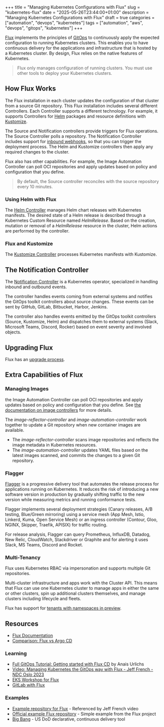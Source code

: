+++
title = "Managing Kubernetes Configurations with Flux"
slug = "kubernetes-flux"
date = "2025-05-26T23:44:00+01:00"
description = "Managing Kubernetes Configurations with Flux"
draft = true
categories = ["automation", "devops", "kubernetes"]
tags = ["automation", "aws", "devops", "gitops", "kubernetes"]
+++

[Flux](https://fluxcd.io/flux/) implements the principles of [GitOps](https://www.gitops.tech/) to continuously apply the expected configuration to running Kubernetes clusters. This enables you to have continuous delivery for the applications and infrastructure that is hosted by a Kubernetes cluster. By design, Flux relies on the native features of Kubernetes.

> Flux only manages configuration of running clusters. You must use other tools to deploy your Kubernetes clusters.

## How Flux Works

The Flux installation in each cluster updates the configuration of that cluster from a source Git repository. This Flux installation includes several different Controllers. Each Controller supports a different technology. For example, it supports Controllers for [Helm](https://helm.sh) packages and resource definitions with [Kustomize](https://kustomize.io/).

The Source and Notification controllers provide triggers for Flux operations. The Source Controller polls a repository. The Notification Controller includes support for [inbound webhooks](https://fluxcd.io/flux/guides/webhook-receivers/), so that you can trigger the deployment process. The Helm and Kustomize controllers then apply any required changes to the cluster.

Flux also has other capabilities. For example, the Image Automation Controller can poll OCI repositories and apply updates based on policy and configuration that you define.

> By default, the Source controller reconciles with the source repository every 10 minutes.

### Using Helm with Flux

The [Helm Controller](https://fluxcd.io/flux/components/helm/) manages Helm chart releases with Kubernetes manifests. The desired state of a Helm release is described through a Kubernetes Custom Resource named _HelmRelease_. Based on the creation, mutation or removal of a _HelmRelease_ resource in the cluster, Helm actions are performed by the controller.

### Flux and Kustomize

The [Kustomize Controller](https://fluxcd.io/flux/components/kustomize/) processes Kubernetes manifests with Kustomize.

## The Notification Controller

The [Notification Controller](https://fluxcd.io/flux/components/notification/) is a Kubernetes operator, specialized in handling inbound and outbound events.

The controller handles events coming from external systems and notifies the GitOps toolkit controllers about source changes. These events can be sent by GitHub, GitLab, Bitbucket, Harbor, Jenkins.

The controller also handles events emitted by the GitOps toolkit controllers (Source, Kustomize, Helm) and dispatches them to external systems (Slack, Microsoft Teams, Discord, Rocker) based on event severity and involved objects.

## Upgrading Flux

Flux has an [upgrade process](https://fluxcd.io/flux/installation/upgrade/).

## Extra Capabilities of Flux

### Managing Images

the Image Automation Controller can poll OCI repositories and apply updates based on policy and configuration that you define. See [the documentation on image controllers](https://fluxcd.io/flux/components/image/) for more details.

The _image-reflector-controller_ and _image-automation-controller_ work together to update a Git repository when new container images are available.

- The _image-reflector-controller_ scans image repositories and reflects the image metadata in Kubernetes resources.
- The _image-automation-controller_ updates YAML files based on the latest images scanned, and commits the changes to a given Git repository.

### Flagger

[Flagger](https://fluxcd.io/flagger/) is a progressive delivery tool that automates the release process for applications running on Kubernetes. It reduces the risk of introducing a new software version in production by gradually shifting traffic to the new version while measuring metrics and running conformance tests.

Flagger implements several deployment strategies (Canary releases, A/B testing, Blue/Green mirroring) using a service mesh (App Mesh, Istio, Linkerd, Kuma, Open Service Mesh) or an ingress controller (Contour, Gloo, NGINX, Skipper, Traefik, APISIX) for traffic routing.

For release analysis, Flagger can query Prometheus, InfluxDB, Datadog, New Relic, CloudWatch, Stackdriver or Graphite and for alerting it uses Slack, MS Teams, Discord and Rocket.

### Multi-Tenancy

Flux uses Kubernetes RBAC via impersonation and supports multiple Git repositories.

Multi-cluster infrastructure and apps work with the Cluster API. This means that Flux can use one Kubernetes cluster to manage apps in either the same or other clusters, spin up additional clusters themselves, and manage clusters including lifecycle and fleets.

Flux has support for [tenants with namespaces in preview](https://fluxcd.io/flux/cmd/flux_create_tenant/).

## Resources

- [Flux Documentation](https://fluxcd.io/flux/)
- [Comparison: Flux vs Argo CD](https://earthly.dev/blog/flux-vs-argo-cd/)

### Learning

- [Full GitOps Tutorial: Getting started with Flux CD](https://www.youtube.com/watch?v=5u45lXmhgxA) by Anais Urlichs
- [Video: Managing Kubernetes the GitOps way with Flux - Jeff French - NDC Oslo 2023](https://www.youtube.com/watch?v=1DuxTlvmaNM)
- [EKS Workshop for Flux](https://eksworkshop.com/docs/automation/gitops/)
- [GitLab with Flux](https://docs.gitlab.com/ee/user/clusters/agent/gitops/flux_tutorial.html)

### Examples

- [Example repository for Flux](https://github.com/moonswitch-workshops/terraform-eks-flux) - Referenced by Jeff French video
- [Official example Flux repository](https://github.com/fluxcd/flux2-kustomize-helm-example) - Simple example from the Flux project
- [Big Bang](https://repo1.dso.mil/big-bang/bigbang) - US DoD declarative, continuous delivery tool
